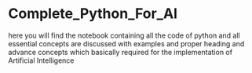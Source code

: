 # Complete_Python_For_AI
here you will find the notebook containing all the code of python and all essential concepts are discussed with examples and proper heading and advance concepts which basically required for the implementation of Artificial Intelligence
